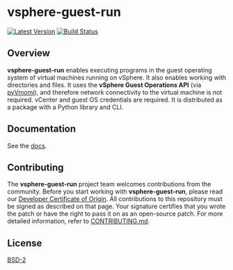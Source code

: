 
# vsphere-guest-run

[![Latest Version](https://img.shields.io/pypi/v/vsphere-guest-run.svg)](https://pypi.python.org/pypi/vsphere-guest-run)
[![Build Status](https://img.shields.io/travis/vmware/vsphere-guest-run.svg?style=flat)](https://travis-ci.org/vmware/vsphere-guest-run)


## Overview

**vsphere-guest-run** enables executing programs in the guest operating system of virtual machines running on vSphere. It also enables working with directories and files. It uses the **vSphere Guest Operations API** (via [pyVmomi](https://github.com/vmware/pyvmomi)), and therefore network connectivity to the virtual machine is not required. vCenter and guest OS credentials are required. It is distributed as a package with a Python library and CLI.

## Documentation

See the [docs](docs/README.md).

## Contributing

The **vsphere-guest-run** project team welcomes contributions from the community. Before you start working with **vsphere-guest-run**, please read our [Developer Certificate of Origin](https://cla.vmware.com/dco). All contributions to this repository must be signed as described on that page. Your signature certifies that you wrote the patch or have the right to pass it on as an open-source patch. For more detailed information, refer to [CONTRIBUTING.md](CONTRIBUTING.md).

## License

[BSD-2](LICENSE.txt)
